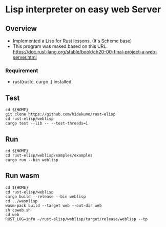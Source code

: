 Lisp interpreter on easy web Server
=================

## Overview
- Implemented a Lisp for Rust lessons. (It's Scheme base)
- This program was maked based on this URL.  
  https://doc.rust-lang.org/stable/book/ch20-00-final-project-a-web-server.html

### Requirement
- rust(rustc, cargo..) installed.

## Test
```
cd ${HOME}
git clone https://github.com/hidekuno/rust-elisp
cd rust-elisp/weblisp
cargo test --lib -- --test-threads=1
```

## Run
```
cd ${HOME}
cd rust-elisp/weblisp/samples/examples
cargo run --bin weblisp
```

## Run wasm
```
cd ${HOME}
cd rust-elisp/weblisp
cargo build --release --bin weblisp
cd ../wasmlisp
wasm-pack build --target web --out-dir web
sh cpweb.sh
cd web
RUST_LOG=info ~/rust-elisp/weblisp/target/release/weblisp --tp
```
